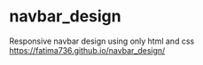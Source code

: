 # navbar_design
Responsive navbar design using only html and css
https://fatima736.github.io/navbar_design/
